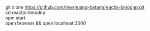 git clone https://github.com/riverhuang-batam/reactjs-binodnp.git \
cd reactjs-binodnp \
npm start \
open browser && open localhost:3000 

